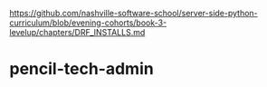 https://github.com/nashville-software-school/server-side-python-curriculum/blob/evening-cohorts/book-3-levelup/chapters/DRF_INSTALLS.md
# pencil-tech-admin
